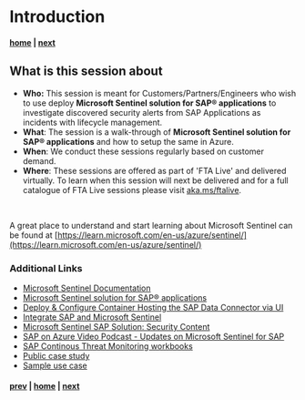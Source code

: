 # Introduction

#### [home](./introduction.md)  | [next](./SentinelSAPSolution.md)


## What is this session about


* **Who:** This session is meant for Customers/Partners/Engineers who wish to use deploy **Microsoft Sentinel solution for SAP® applications** to investigate discovered security alerts from SAP Applications as incidents with lifecycle management.
* **What**: The session is a walk-through of **Microsoft Sentinel solution for SAP® applications** and how to setup  the same in Azure.
* **When**: We conduct these sessions regularly based on customer demand. 
* **Where**: These sessions are offered as part of 'FTA Live' and delivered virtually. To learn when this session will next be delivered and for a full catalogue of FTA Live sessions please visit [aka.ms/ftalive](https://aka.ms/ftalive).
</br>


A great place to understand and start learning about Microsoft Sentinel can be found at [https://learn.microsoft.com/en-us/azure/sentinel/](https://learn.microsoft.com/en-us/azure/sentinel/)


### Additional Links

- [Microsoft Sentinel Documentation](https://learn.microsoft.com/en-us/azure/sentinel/)
- [Microsoft Sentinel solution for SAP® applications](https://learn.microsoft.com/en-us/azure/sentinel/sap/deployment-overview)
- [Deploy & Configure Container Hosting the SAP Data Connector via UI](https://www.youtube.com/watch?v=bg0vmUvcQ5Q)
- [Integrate SAP and Microsoft Sentinel](https://docs.microsoft.com/en-us/azure/sentinel/sap-deploy-solution)
- [Microsoft Sentinel SAP Solution: Security Content](https://docs.microsoft.com/en-us/azure/sentinel/sap-solution-security-content)
- [SAP on Azure Video Podcast - Updates on Microsoft Sentinel for SAP](https://youtu.be/mn0kqpxitsQ)
- [SAP Continous Threat Monitoring workbooks](https://techcommunity.microsoft.com/t5/microsoft-sentinel-blog/microsoft-sentinel-sap-continuous-threat-monitoring-workbooks/ba-p/3015630)
- [Public case study](https://www.microsoft.com/insidetrack/blog/protecting-microsofts-sap-workload-with-microsoft-sentinel/)
- [Sample use case](https://blogs.sap.com/2022/03/14/microsoft-sentinel-and-logic-apps-can-be-the-guardians-of-sap-security-operations-secops/)
#### [prev](./readme.md) | [home](/content/sap-on-azure/ams/readme.md)  | [next](./SentinelSAPSolution.md)
